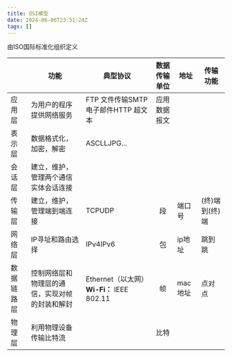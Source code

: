 ```yaml
---
title: OSI模型
date: 2024-06-06T23:51:24Z
tags: []
---
```



由ISO国际标准化组织定义

||功能|典型协议|数据传输单位|地址|传输功能|
| ------------| ------------------------------------------------| --------------------------------------------| :-----------------------------------------: | ---------| ----------------|
|应用层|为用户的程序提供网络服务|FTP 文件传输SMTP 电子邮件HTTP 超文本|应用数据报文|||
|表示层|数据格式化，加密，解密|ASCLLJPG...||||
|会话层|建立，维护，管理两个通信实体会话连接|||||
|传输层|建立，维护，管理端到端连接|TCPUDP|段|端口号|(终)端到(终)端|
|网络层|IP寻址和路由选择|IPv4IPv6|包|ip地址|跳到跳|
|数据链路层|控制网络层和物理层的通信，实现对帧的封装和解封|Ethernet（以太网）**Wi-Fi：** IEEE 802.11|帧|mac地址|点对点|
|物理层|利用物理设备传输比特流||比特|||

‍
